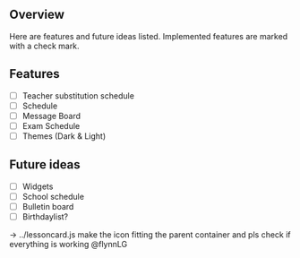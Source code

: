 ## Overview

Here are features and future ideas listed. Implemented features are marked with a check mark.

## Features

- [ ] Teacher substitution schedule
- [ ] Schedule
- [ ] Message Board
- [ ] Exam Schedule
- [ ] Themes (Dark & Light)

## Future ideas

- [ ] Widgets
- [ ] School schedule
- [ ] Bulletin board
- [ ] Birthdaylist?

-> ../lessoncard.js make the icon fitting the parent container and pls check if everything is working @flynnLG